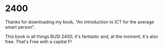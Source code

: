 # 2400

Thanks for downloading my book, "An introduction to ICT for the average smart person".

This book is all things BUSI 2400, it's fantastic and, at the moment, it's also free. That's Free with a capital F!

